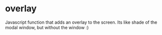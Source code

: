 overlay
=======

Javascript function that adds an overlay to the screen. Its like shade of the modal window, but without the window :)

